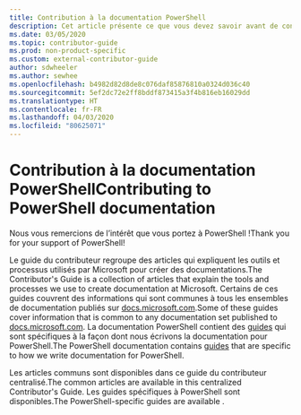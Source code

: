 ```yaml
---
title: Contribution à la documentation PowerShell
description: Cet article présente ce que vous devez savoir avant de contribuer à la documentation PowerShell.
ms.date: 03/05/2020
ms.topic: contributor-guide
ms.prod: non-product-specific
ms.custom: external-contributor-guide
author: sdwheeler
ms.author: sewhee
ms.openlocfilehash: b4982d82d8de8c076daf85876810a0324d036c40
ms.sourcegitcommit: 5ef2dc72e2ff8bddf873415a3f4b816eb16029dd
ms.translationtype: HT
ms.contentlocale: fr-FR
ms.lasthandoff: 04/03/2020
ms.locfileid: "80625071"
---
```

# <a name="contributing-to-powershell-documentation"></a><span data-ttu-id="9db3c-103">Contribution à la documentation PowerShell</span><span class="sxs-lookup"><span data-stu-id="9db3c-103">Contributing to PowerShell documentation</span></span>

<span data-ttu-id="9db3c-104">Nous vous remercions de l’intérêt que vous portez à PowerShell !</span><span class="sxs-lookup"><span data-stu-id="9db3c-104">Thank you for your support of PowerShell!</span></span>

<span data-ttu-id="9db3c-105">Le guide du contributeur regroupe des articles qui expliquent les outils et processus utilisés par Microsoft pour créer des documentations.</span><span class="sxs-lookup"><span data-stu-id="9db3c-105">The Contributor's Guide is a collection of articles that explain the tools and processes we use to create documentation at Microsoft.</span></span> <span data-ttu-id="9db3c-106">Certains de ces guides couvrent des informations qui sont communes à tous les ensembles de documentation publiés sur [docs.microsoft.com][docs].</span><span class="sxs-lookup"><span data-stu-id="9db3c-106">Some of these guides cover information that is common to any documentation set published to [docs.microsoft.com][docs].</span></span> <span data-ttu-id="9db3c-107">La documentation PowerShell contient des [guides][psdocs] qui sont spécifiques à la façon dont nous écrivons la documentation pour PowerShell.</span><span class="sxs-lookup"><span data-stu-id="9db3c-107">The PowerShell documentation contains [guides][psdocs] that are specific to how we write documentation for PowerShell.</span></span>

<span data-ttu-id="9db3c-108">Les articles communs sont disponibles dans ce guide du contributeur centralisé.</span><span class="sxs-lookup"><span data-stu-id="9db3c-108">The common articles are available in this centralized Contributor's Guide.</span></span> <span data-ttu-id="9db3c-109">Les guides spécifiques à PowerShell sont disponibles.</span><span class="sxs-lookup"><span data-stu-id="9db3c-109">The PowerShell-specific guides are available .</span></span>

<!--link refs-->
[docs]: https://docs.microsoft.com/
[psdocs]: https://docs.microsoft.com/powershell/scripting/community/contributing/overview
